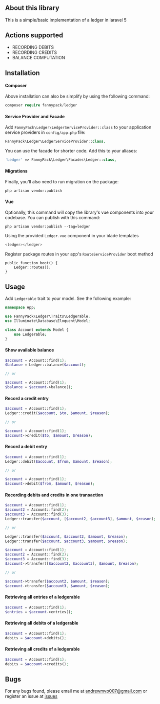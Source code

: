 ## About this library

This is a simple/basic implementation of a ledger in laravel 5

## Actions supported
- RECORDING DEBITS
- RECORDING CREDITS
- BALANCE COMPUTATION

## Installation

#### Composer 
Above installation can also be simplify by using the following command:

```php
composer require fannypack/ledger
```

#### Service Provider and Facade

Add `FannyPack\Ledger\LedgerServiceProvider::class` to your application service providers in `config/app.php` file:

```php
FannyPack\Ledger\LedgerServiceProvider::class,
```

You can use the facade for shorter code. Add this to your aliases:

```php
'Ledger' => FannyPack\Ledger\Facades\Ledger::class,
```
#### Migrations

Finally, you'll also need to run migration on the package:
```
php artisan vendor:publish
```

#### Vue
Optionally, this command will copy the library's vue components into your codebase. You can publish with this command:
```
php artisan vendor:publish --tag=ledger
```

Using the provided `Ledger.vue` component in your blade templates
```php
<ledger></ledger>
```

Register package routes in your app's `RouteServiceProvider` boot method
```
public function boot() {
    Ledger::routes();
}
```

## Usage

Add `Ledgerable` trait to your model. See the following example:

```php
namespace App;

use FannyPack\Ledger\Traits\Ledgerable;
use Illuminate\Database\Eloquent\Model;

class Account extends Model {
    use Ledgerable;
}
```

#### Show available balance
```php
$account = Account::find(1);
$balance = Ledger::balance($account);

// or

$account = Account::find(1);
$balance = $account->balance();
```
#### Record a credit entry
```php
$account = Account::find(1);
Ledger::credit($account, $to, $amount, $reason);

// or

$account = Account::find(1);
$account->credit($to, $amount, $reason);
```
#### Record a debit entry
```php
$account = Account::find(1);
Ledger::debit($account, $from, $amount, $reason);

// or

$account = Account::find(1);
$account->debit($from, $amount, $reason);
```

#### Recording debits and credits in one transaction
```php
$account = Account::find(1);
$account2 = Account::find(2);
$account3 = Account::find(3);
Ledger::transfer($account, [$account2, $account3], $amount, $reason);

// or

Ledger::transfer($account, $account2, $amount, $reason);
Ledger::transfer($account, $account3, $amount, $reason);
```

```php
$account = Account::find(1);
$account2 = Account::find(2);
$account3 = Account::find(3);
$account->transfer([$account2, $account3], $amount, $reason);

// or

$account->transfer($account2, $amount, $reason);
$account->transfer($account3, $amount, $reason);
```
#### Retrieving all entries of a ledgerable
```php
$account = Account::find(1);
$entries = $account->entries();
```
#### Retrieving all debits of a ledgerable
```php
$account = Account::find(1);
debits = $account->debits();
```
#### Retrieving all credits of a ledgerable
```php
$account = Account::find(1);
debits = $account->credits();
```

## Bugs
For any bugs found, please email me at andrewmvp007@gmail.com or register an issue at [issues](https://github.com/mpaannddreew/laravel-ledger/issues)
